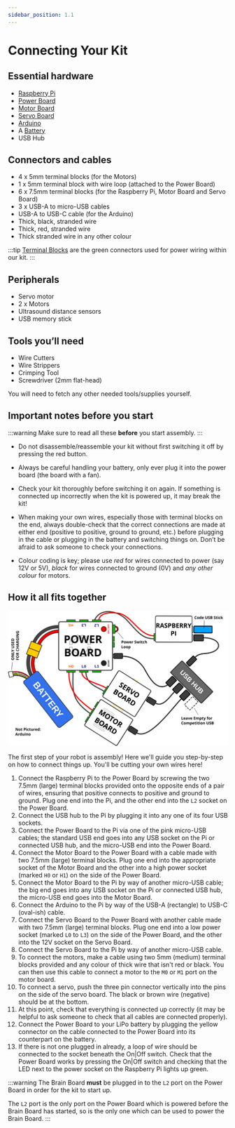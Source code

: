 ```yaml
---
sidebar_position: 1.1
---
```


# Connecting Your Kit

## Essential hardware

-   [Raspberry Pi](../kit/pi.md)
-   [Power Board](../kit/power-board.md)
-   [Motor Board](../kit/motor-board.md)
-   [Servo Board](../kit/servo-board.md)
-   [Arduino](../kit/arduino.md)
-   A [Battery](../kit/batteries.md)
-   USB Hub

## Connectors and cables

-   4 x 5mm terminal blocks (for the Motors)
-   1 x 5mm terminal block with wire loop (attached to the Power Board)
-   6 x 7.5mm terminal blocks (for the Raspberry Pi, Motor Board and Servo Board)
-   3 x USB-A to micro-USB cables
-   USB-A to USB-C cable (for the Arduino)
-   Thick, black, stranded wire
-   Thick, red, stranded wire
-   Thick stranded wire in any other colour

:::tip
[Terminal Blocks](../kit/terminal-blocks.md) are the green connectors used for power wiring within our kit.
:::

## Peripherals

-   Servo motor
-   2 x Motors
-   Ultrasound distance sensors
-   USB memory stick

## Tools you’ll need

-   Wire Cutters
-   Wire Strippers
-   Crimping Tool
-   Screwdriver (2mm flat-head)

You will need to fetch any other needed tools/supplies yourself.

## Important notes before you start

:::warning
Make sure to read all these **before** you start assembly.
:::

-   Do not disassemble/reassemble your kit without first switching it off by
    pressing the red button.

-   Always be careful handling your battery, only ever plug it into the power
    board (the board with a fan).

-   Check your kit thoroughly before switching it on again. If something is
    connected up incorrectly when the kit is powered up, it may break the kit!

-   When making your own wires, especially those with terminal blocks on the end,
    always double-check that the correct connections are made at either
    end (positive to positive, ground to ground, etc.) before plugging in
    the cable or plugging in the battery and switching things on.
    Don’t be afraid to ask someone to check your connections.

-   Colour coding is key; please use _red_ for wires connected to
    power (say 12V or 5V), _black_ for wires connected to ground
    (0V) and _any other colour_ for motors.

## How it all fits together

![An assembled kit](../assets/img/assembly/kit-assembly.svg)

The first step of your robot is assembly! Here we'll guide you step-by-step on
how to connect things up. You'll be cutting your own wires here!

1.  Connect the Raspberry Pi to the Power Board by screwing the two 7.5mm
    (large) terminal blocks provided onto the opposite ends of a pair of
    wires, ensuring that positive connects to positive and ground to
    ground. Plug one end into the Pi, and the other end into the `L2`
    socket on the Power Board.
2.  Connect the USB hub to the Pi by plugging it into any one of its four USB
    sockets.
3.  Connect the Power Board to the Pi via one of the pink micro-USB cables; the
    standard USB end goes into any USB socket on the Pi or connected USB hub, and
    the micro-USB end into the Power Board.
4.  Connect the Motor Board to the Power Board with a cable made with two 7.5mm
    (large) terminal blocks. Plug one end into the appropriate socket of the
    Motor Board and the other into a high power socket (marked `H0` or `H1`) on
    the side of the Power Board.
5.  Connect the Motor Board to the Pi by way of another micro-USB cable; the big
    end goes into any USB socket on the Pi or connected USB hub, the micro-USB
    end goes into the Motor Board.
6.  Connect the Arduino to the Pi by way of the USB-A (rectangle) to USB-C
    (oval-ish) cable.
7.  Connect the Servo Board to the Power Board with another cable made with two
    7.5mm (large) terminal blocks. Plug one end into a low power socket
    (marked `L0` to `L3`) on the side of the Power Board, and the other into the
    12V socket on the Servo Board.
8.  Connect the Servo Board to the Pi by way of another micro-USB cable.
9.  To connect the motors, make a cable using two 5mm (medium) terminal blocks
    provided and any colour of thick wire that isn't red or black. You can then
    use this cable to connect a motor to the `M0` or `M1` port on the motor
    board.
10. To connect a servo, push the three pin connector vertically into the
    pins on the side of the servo board. The black or brown wire (negative)
    should be at the bottom.
11. At this point, check that everything is connected up correctly (it may be
    helpful to ask someone to check that all cables are connected
    properly).
12. Connect the Power Board to your LiPo battery by plugging the yellow
    connector on the cable connected to the Power Board into its counterpart
    on the battery.
13. If there is not one plugged in already, a loop of wire should be connected
    to the socket beneath the On|Off switch. Check that the Power Board works by
    pressing the On|Off switch and checking that the LED next to the power
    socket on the Raspberry Pi lights up green.

:::warning
The Brain Board **must** be plugged in to the `L2` port on the Power Board in order for the kit to start up.

The `L2` port is the only port on the Power Board which is powered before the Brain Board has started, so is the only one which can be used to power the Brain Board.
:::
